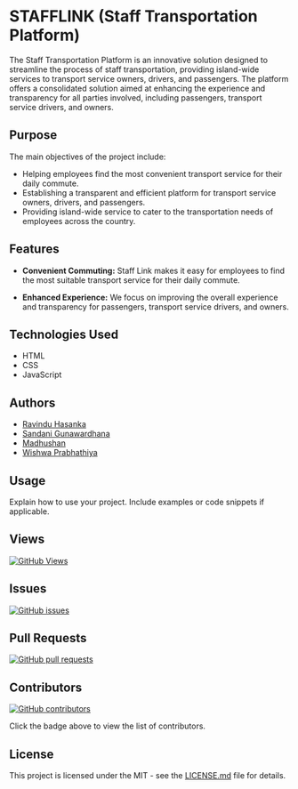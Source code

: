 # STAFFLINK (Staff Transportation Platform)

The Staff Transportation Platform is an innovative solution designed to streamline the process of staff transportation, providing island-wide services to transport service owners, drivers, and passengers. The platform offers a consolidated solution aimed at enhancing the experience and transparency for all parties involved, including passengers, transport service drivers, and owners.

## Purpose

The main objectives of the project include:

- Helping employees find the most convenient transport service for their daily commute.
- Establishing a transparent and efficient platform for transport service owners, drivers, and passengers.
- Providing island-wide service to cater to the transportation needs of employees across the country.

## Features

- **Convenient Commuting:** Staff Link makes it easy for employees to find the most suitable transport service for their daily commute.

- **Enhanced Experience:** We focus on improving the overall experience and transparency for passengers, transport service drivers, and owners.

## Technologies Used

  - HTML
  - CSS
  - JavaScript


## Authors

- [Ravindu Hasanka](https://github.com/Ravinduhash)
- [Sandani Gunawardhana](https://github.com/GunawardhanaSIA)
- [Madhushan](https://github.com/MadhushanAndawaththa)
- [Wishwa Prabhathiya](https://github.com/wishwaprabathiya)

## Usage

Explain how to use your project. Include examples or code snippets if applicable.

## Views

[![GitHub Views](https://views.whatilearened.today/views/github/Ravinduhash/staffLink_frontend.svg)](https://github.com/Ravinduhash/staffLink_frontend)

## Issues

[![GitHub issues](https://img.shields.io/github/issues/Ravinduhash/staffLink_frontend.svg)](https://github.com/Ravinduhash/staffLink_frontend/issues)

## Pull Requests

[![GitHub pull requests](https://img.shields.io/github/issues-pr/Ravinduhash/staffLink_frontend.svg)](https://github.com/Ravinduhash/staffLink_frontend/pulls)

## Contributors

[![GitHub contributors](https://img.shields.io/github/contributors/Ravinduhash/staffLink_frontend.svg)](https://github.com/Ravinduhash/staffLink_frontend/graphs/contributors)

Click the badge above to view the list of contributors.

## License

This project is licensed under the MIT - see the [LICENSE.md](LICENSE.md) file for details.


